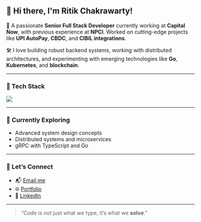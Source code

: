 ## 👋 Hi there, I'm Ritik Chakrawarty!

🚀 A passionate **Senior Full Stack Developer** currently working at **Capital Now**, with previous experience at **NPCI**. Worked on cutting-edge projects like **UPI AutoPay**, **CBDC**, and **CIBIL integrations**.

🛠️ I love building robust backend systems, working with distributed architectures, and experimenting with emerging technologies like **Go**, **Kubernetes**, and **blockchain**.

---

### 🔧 Tech Stack

<p align="left">
  <img src="https://skillicons.dev/icons?i=nodejs,ts,js,go,java,express,react,angular,mysql,html,css,php,docker,kubernetes,linux,git,aws" />
</p>

---

### 🌱 Currently Exploring
- Advanced system design concepts
- Distributed systems and microservices
- gRPC with TypeScript and Go

---

<!-- 
### 📈 GitHub Stats

<p align="left">
  <img src="https://github-readme-stats.vercel.app/api?username=Ritik292000&show_icons=true&theme=react" alt="Ritik's GitHub stats" />
</p>

---
-->

### 🔗 Let’s Connect

- 📬 [Email me](mailto:rchakrawarty55@gmail.com)
- 🌐 [Portfolio](https://ritik292000.github.io)
- 💼 [LinkedIn](https://linkedin.com/in/ritik-chakrawarty)

---

> “Code is not just what we type, it’s what we **solve**.”




